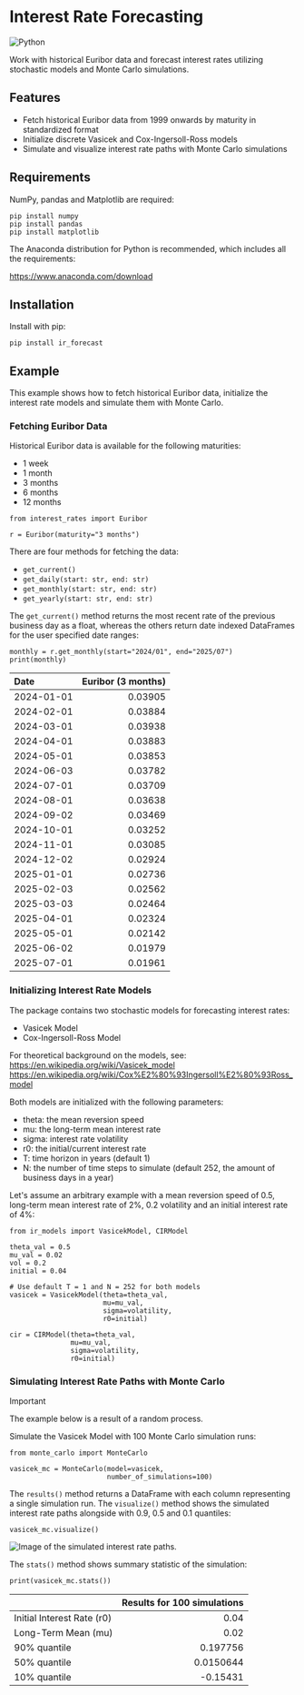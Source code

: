# Interest Rate Forecasting

![Python](https://img.shields.io/badge/python-3670A0?style=for-the-badge&logo=python&logoColor=ffdd54)

Work with historical Euribor data and forecast interest rates utilizing stochastic models and Monte Carlo simulations.

## Features

- Fetch historical Euribor data from 1999 onwards by maturity in standardized format
- Initialize discrete Vasicek and Cox-Ingersoll-Ross models 
- Simulate and visualize interest rate paths with Monte Carlo simulations
## Requirements

NumPy, pandas and Matplotlib are required:

```
pip install numpy
pip install pandas
pip install matplotlib
```

The Anaconda distribution for Python is recommended, which includes all the requirements:

https://www.anaconda.com/download
## Installation

Install with pip:

```
pip install ir_forecast
```
## Example

This example shows how to fetch historical Euribor data, initialize the interest rate models and simulate them with Monte Carlo.
### Fetching Euribor Data

Historical Euribor data is available for the following maturities:
- 1 week
- 1 month
- 3 months
- 6 months
- 12 months

```
from interest_rates import Euribor

r = Euribor(maturity="3 months")
```

There are four methods for fetching the data:

- `get_current()`
- `get_daily(start: str, end: str)`
- `get_monthly(start: str, end: str)`
- `get_yearly(start: str, end: str)`

The `get_current()` method returns the most recent rate of the previous business day as a float, whereas the others return date indexed DataFrames for the user specified date ranges:

```
monthly = r.get_monthly(start="2024/01", end="2025/07")
print(monthly)
```

| Date       | Euribor (3 months) |
| :--------- | -----------------: |
| 2024-01-01 |            0.03905 |
| 2024-02-01 |            0.03884 |
| 2024-03-01 |            0.03938 |
| 2024-04-01 |            0.03883 |
| 2024-05-01 |            0.03853 |
| 2024-06-03 |            0.03782 |
| 2024-07-01 |            0.03709 |
| 2024-08-01 |            0.03638 |
| 2024-09-02 |            0.03469 |
| 2024-10-01 |            0.03252 |
| 2024-11-01 |            0.03085 |
| 2024-12-02 |            0.02924 |
| 2025-01-01 |            0.02736 |
| 2025-02-03 |            0.02562 |
| 2025-03-03 |            0.02464 |
| 2025-04-01 |            0.02324 |
| 2025-05-01 |            0.02142 |
| 2025-06-02 |            0.01979 |
| 2025-07-01 |            0.01961 |
### Initializing Interest Rate Models

The package contains two stochastic models for forecasting interest rates:
- Vasicek Model
- Cox-Ingersoll-Ross Model

For theoretical background on the models, see:<br>
https://en.wikipedia.org/wiki/Vasicek_model<br>
https://en.wikipedia.org/wiki/Cox%E2%80%93Ingersoll%E2%80%93Ross_model

Both models are initialized with the following parameters:
- theta: the mean reversion speed
- mu: the long-term mean interest rate
- sigma: interest rate volatility
- r0: the initial/current interest rate
- T: time horizon in years (default 1)
- N: the number of time steps to simulate (default 252, the amount of business days in a year)

Let's assume an arbitrary example with a mean reversion speed of 0.5, long-term mean interest rate of 2%, 0.2 volatility and an initial interest rate of 4%:

```
from ir_models import VasicekModel, CIRModel

theta_val = 0.5
mu_val = 0.02
vol = 0.2
initial = 0.04

# Use default T = 1 and N = 252 for both models
vasicek = VasicekModel(theta=theta_val,
                       mu=mu_val,
                       sigma=volatility,
                       r0=initial)

cir = CIRModel(theta=theta_val,
               mu=mu_val,
               sigma=volatility,
               r0=initial)
```
### Simulating Interest Rate Paths with Monte Carlo

> [!IMPORTANT]
> The example below is a result of a random process.

Simulate the Vasicek Model with 100 Monte Carlo simulation runs:

```
from monte_carlo import MonteCarlo

vasicek_mc = MonteCarlo(model=vasicek,
                        number_of_simulations=100)
```

The `results()` method returns a DataFrame with each column representing a single simulation run. The `visualize()` method shows the simulated interest rate paths alongside with 0.9, 0.5 and 0.1 quantiles:

```
vasicek_mc.visualize()
```

![Image of the simulated interest rate paths.](mc_example.png)

The `stats()` method shows summary statistic of the simulation:

```
print(vasicek_mc.stats())
```

|                            |   Results for 100 simulations |
|:---------------------------|------------------------------:|
| Initial Interest Rate (r0) |                     0.04      |
| Long-Term Mean (mu)        |                     0.02      |
| 90% quantile               |                     0.197756  |
| 50% quantile               |                     0.0150644 |
| 10% quantile               |                    -0.15431   |